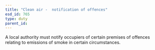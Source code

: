 ```yaml
---
title: "Clean air -  notification of offences"
esd_id: 765
type: duty
parent_id:  
---
```


A local authority must notify occupiers of certain premises of offences relating to emissions of smoke in certain circumstances.

